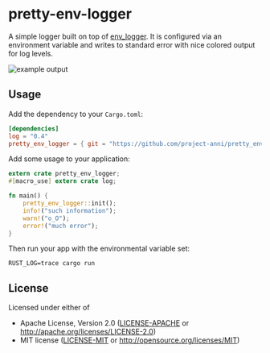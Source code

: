 # pretty-env-logger

A simple logger built on top of [env_logger](https://docs.rs/env_logger).
It is configured via an environment variable and writes to standard
error with nice colored output for log levels.

![example output](readme-example.png)

## Usage

Add the dependency to your `Cargo.toml`:

```toml
[dependencies]
log = "0.4"
pretty_env_logger = { git = "https://github.com/project-anni/pretty_env_logger" }
```

Add some usage to your application:

```rust
extern crate pretty_env_logger;
#[macro_use] extern crate log;

fn main() {
    pretty_env_logger::init();
    info!("such information");
    warn!("o_O");
    error!("much error");
}
```

Then run your app with the environmental variable set:

```
RUST_LOG=trace cargo run
```

## License

Licensed under either of

- Apache License, Version 2.0 ([LICENSE-APACHE](LICENSE-APACHE) or http://apache.org/licenses/LICENSE-2.0)
- MIT license ([LICENSE-MIT](LICENSE-MIT) or http://opensource.org/licenses/MIT)


